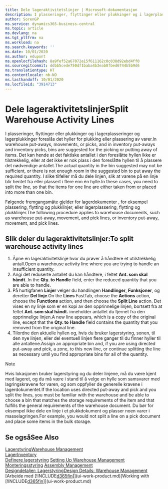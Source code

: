 ```yaml
---
title: Dele lageraktivitetslinjer | Microsoft-dokumentasjon
description: I plasseringer, flyttinger eller plukkinger og i lagerplasseringer og lagerplukkinger foreslås det hyller for plukking eller plassering av varer. Det kan hende at det faktiske antallet i den foreslåtte hyllen ikke er tilstrekkelig, eller at det ikke er nok plass i den foreslåtte hyllen til å plassere det nødvendige antallet. I slike tilfeller må du dele linjen, slik at varene på en linje blir hentet fra eller plassert i flere enn én hylle.
author: SorenGP
ms.service: dynamics365-business-central
ms.topic: article
ms.devlang: na
ms.tgt_pltfrm: na
ms.workload: na
ms.search.keywords: ''
ms.date: 10/01/2020
ms.author: edupont
ms.openlocfilehash: 8a9fef52a67072e15f611162c0c038d92ebd4ff0
ms.sourcegitcommit: ddbb5cede750df1baba4b3eab8fbed6744b5b9d6
ms.translationtype: HT
ms.contentlocale: nb-NO
ms.lasthandoff: 10/01/2020
ms.locfileid: "3914713"
---
```

# <a name="split-warehouse-activity-lines"></a><span data-ttu-id="6faa0-105">Dele lageraktivitetslinjer</span><span class="sxs-lookup"><span data-stu-id="6faa0-105">Split Warehouse Activity Lines</span></span>
<span data-ttu-id="6faa0-106">I plasseringer, flyttinger eller plukkinger og i lagerplasseringer og lagerplukkinger foreslås det hyller for plukking eller plassering av varer.</span><span class="sxs-lookup"><span data-stu-id="6faa0-106">In warehouse put-aways, movements, or picks, and in inventory put-aways and inventory picks, bins are suggested for the picking or putting away of items.</span></span> <span data-ttu-id="6faa0-107">Det kan hende at det faktiske antallet i den foreslåtte hyllen ikke er tilstrekkelig, eller at det ikke er nok plass i den foreslåtte hyllen til å plassere det nødvendige antallet.</span><span class="sxs-lookup"><span data-stu-id="6faa0-107">The actual quantity in the bin suggested may not be sufficient, or there is not enough room in the suggested bin to put away the required quantity.</span></span> <span data-ttu-id="6faa0-108">I slike tilfeller må du dele linjen, slik at varene på en linje blir hentet fra eller plassert i flere enn én hylle.</span><span class="sxs-lookup"><span data-stu-id="6faa0-108">In these cases, you need to split the line, so that the items for one line are either taken from or placed into more than one bin.</span></span>  

<span data-ttu-id="6faa0-109">Følgende fremgangsmåte gjelder for lagerdokumenter , for eksempel plassering, flytting og plukklinjer, eller lagerplassering, flytting og plukklinjer.</span><span class="sxs-lookup"><span data-stu-id="6faa0-109">The following procedure applies to warehouse documents, such as warehouse put-away, movement, and pick lines, or inventory put-away, movement, and pick lines.</span></span>  

## <a name="to-split-warehouse-activity-lines"></a><span data-ttu-id="6faa0-110">Slik deler du lageraktivitetslinjer:</span><span class="sxs-lookup"><span data-stu-id="6faa0-110">To split warehouse activity lines</span></span>  
1.  <span data-ttu-id="6faa0-111">Åpne en lageraktivitetslinje hvor du prøver å håndtere et utilstrekkelig antall.</span><span class="sxs-lookup"><span data-stu-id="6faa0-111">Open a warehouse activity line where you are trying to handle an insufficient quantity.</span></span>  
2.  <span data-ttu-id="6faa0-112">Angi det reduserte antallet du kan håndtere, i feltet **Ant. som skal håndt.**.</span><span class="sxs-lookup"><span data-stu-id="6faa0-112">In the **Qty. to Handle** field, enter the reduced quantity that you are able to handle.</span></span>  
3.  <span data-ttu-id="6faa0-113">På hurtigfanen **Linjer** velger du handlingen **Handlinger**, **Funksjoner**, og deretter **Del linje**.</span><span class="sxs-lookup"><span data-stu-id="6faa0-113">On the **Lines** FastTab, choose the **Actions** action, choose the **Functions** action, and then choose the **Split Line** action.</span></span> <span data-ttu-id="6faa0-114">Det vises en ny linje som er en kopi av den opprinnelige linjen, bortsett fra at feltet **Ant. som skal håndt.** inneholder antallet du fjernet fra den opprinnelige linjen.</span><span class="sxs-lookup"><span data-stu-id="6faa0-114">A new line appears, which is a copy of the original line, except that the **Qty. to Handle** field contains the quantity that you removed from the original line.</span></span>  
4.  <span data-ttu-id="6faa0-115">Tilordne den aktuelle hyllen og, hvis du bruker lagerstyring, sonen, til den nye linjen, eller del eventuell linjen flere ganger til du finner hyller til alle antallene.</span><span class="sxs-lookup"><span data-stu-id="6faa0-115">Assign an appropriate bin and, if you are using directed put-away and pick, a zone, to this new line, or continue splitting the line as necessary until you find appropriate bins for all of the quantity.</span></span>  

> [!NOTE]  
>  <span data-ttu-id="6faa0-116">Hvis lokasjonen bruker lagerstyring og du deler linjene, må du være kjent med lageret, og du må være i stand til å velge en hylle som samsvarer med lagringskravene for varen, og som oppfyller de generelle kravene i lagerdokumentet.</span><span class="sxs-lookup"><span data-stu-id="6faa0-116">If the location uses directed put-away and pick and you split the lines, you must be familiar with the warehouse and be able to choose a bin that matches the storage requirements of the item and that fulfills the general requirements of the warehouse document.</span></span> <span data-ttu-id="6faa0-117">Du bør for eksempel ikke dele en linje i et plukkdokument og plasser noen varer i masselagringen.</span><span class="sxs-lookup"><span data-stu-id="6faa0-117">For example, you would not split a line on a pick document and place some items in the bulk storage.</span></span>  

## <a name="see-also"></a><span data-ttu-id="6faa0-118">Se også</span><span class="sxs-lookup"><span data-stu-id="6faa0-118">See Also</span></span>  
[<span data-ttu-id="6faa0-119">Lagerstyring</span><span class="sxs-lookup"><span data-stu-id="6faa0-119">Warehouse Management</span></span>](warehouse-manage-warehouse.md)  
[<span data-ttu-id="6faa0-120">Lager</span><span class="sxs-lookup"><span data-stu-id="6faa0-120">Inventory</span></span>](inventory-manage-inventory.md)  
<span data-ttu-id="6faa0-121">[Definere lagerstyring](warehouse-setup-warehouse.md)   </span><span class="sxs-lookup"><span data-stu-id="6faa0-121">[Setting Up Warehouse Management](warehouse-setup-warehouse.md)   </span></span>  
<span data-ttu-id="6faa0-122">[Monteringsstyring](assembly-assemble-items.md)  </span><span class="sxs-lookup"><span data-stu-id="6faa0-122">[Assembly Management](assembly-assemble-items.md)  </span></span>  
[<span data-ttu-id="6faa0-123">Designdetaljer: Lagerstyring</span><span class="sxs-lookup"><span data-stu-id="6faa0-123">Design Details: Warehouse Management</span></span>](design-details-warehouse-management.md)  
<span data-ttu-id="6faa0-124">[Arbeide med [!INCLUDE[d365fin](includes/d365fin_md.md)]](ui-work-product.md)</span><span class="sxs-lookup"><span data-stu-id="6faa0-124">[Working with [!INCLUDE[d365fin](includes/d365fin_md.md)]](ui-work-product.md)</span></span>
